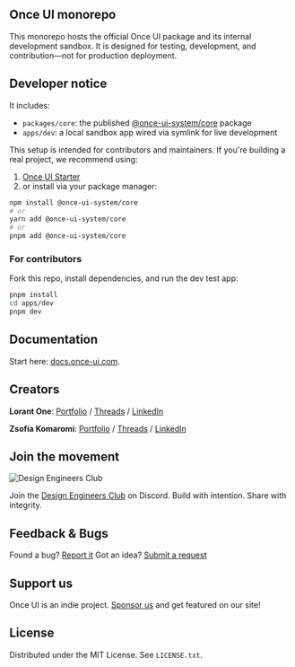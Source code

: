 ## Once UI monorepo

This monorepo hosts the official Once UI package and its internal development sandbox. It is designed for testing, development, and contribution—not for production deployment.

## Developer notice

It includes:

- `packages/core`: the published [@once-ui-system/core](https://www.npmjs.com/package/@once-ui-system/core) package
- `apps/dev`: a local sandbox app wired via symlink for live development

This setup is intended for contributors and maintainers.
If you're building a real project, we recommend using:

1. [Once UI Starter](https://github.com/once-ui-system/nextjs-starter)
2. or install via your package manager:

```bash
npm install @once-ui-system/core
# or
yarn add @once-ui-system/core
# or
pnpm add @once-ui-system/core
```

### For contributors

Fork this repo, install dependencies, and run the dev test app:

```bash
pnpm install
cd apps/dev
pnpm dev
```

## Documentation

Start here: [docs.once-ui.com](https://docs.once-ui.com/once-ui/quick-start).

## Creators

**Lorant One**: [Portfolio](https://lorant.one) / [Threads](https://www.threads.net/@lorant.one) / [LinkedIn](https://www.linkedin.com/in/lorant-one/)

**Zsofia Komaromi**: [Portfolio](https://zsofia.pro) / [Threads](https://www.threads.net/@zsofia_kom) / [LinkedIn](https://www.linkedin.com/in/zsofiakomaromi/)

## Join the movement

![Design Engineers Club](https://docs.once-ui.com/images/docs/vibe-coding-dark.jpg)

Join the [Design Engineers Club](https://discord.com/invite/5EyAQ4eNdS) on Discord. Build with intention. Share with integrity.

## Feedback & Bugs

Found a bug? [Report it](https://github.com/once-ui-system/core/issues/new?labels=bug&template=bug_report.md)
Got an idea? [Submit a request](https://github.com/once-ui-system/core/issues/new?labels=feature%20request&template=feature_request.md)

## Support us

Once UI is an indie project. [Sponsor us](https://github.com/sponsors/once-ui-system) and get featured on our site!

## License

Distributed under the MIT License. See `LICENSE.txt`.